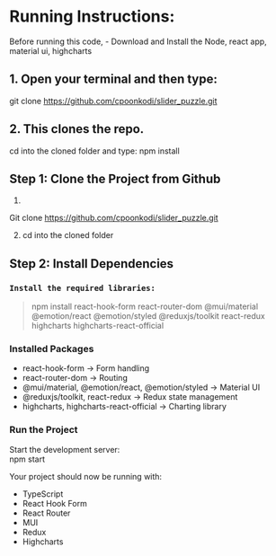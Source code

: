 # Running Instructions:

Before running this code, - Download and Install the Node, react app, material ui, highcharts

## 1. Open your terminal and then type:
git clone https://github.com/cpoonkodi/slider_puzzle.git
## 2. This clones the repo.
cd into the cloned folder and type:
npm install


## Step 1: Clone the Project from Github

1.
Git clone https://github.com/cpoonkodi/slider_puzzle.git


2. cd into the cloned folder

## Step 2: Install Dependencies

### `Install the required libraries:`

> npm install react-hook-form react-router-dom @mui/material @emotion/react @emotion/styled @reduxjs/toolkit react-redux highcharts highcharts-react-official

### Installed Packages
* react-hook-form → Form handling
* react-router-dom → Routing
* @mui/material, @emotion/react, @emotion/styled → Material UI
* @reduxjs/toolkit, react-redux → Redux state management
* highcharts, highcharts-react-official → Charting library

### Run the Project
Start the development server: <br>
npm start


Your project should now be running with:
- TypeScript
- React Hook Form
- React Router
- MUI
- Redux
- Highcharts






